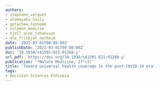 ```yaml
---
authors:
- stephane_verguet
- alemayehu_hailu
- getachew_teshome
- solomon_memirie
- kjell_arne_johansson
- ole_frithjof_norheim
date: '2021-03-01T00:00:00Z'
publishDate: '2021-03-01T00:00:00Z'
doi: '10.1038/s41591-021-01268-y'
url_pdf: 'https://doi.org/10.1038/s41591-021-01268-y'
publication: '*Nature Medicine, 27*(3)'
title: 'Toward universal health coverage in the post-COVID-19 era'
tags:
- Decision Sciences Ethiopia
---
```

